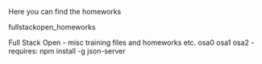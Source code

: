 Here you can find the homeworks


fullstackopen_homeworks

Full Stack Open - misc training files and homeworks etc.
osa0
osa1
osa2 - requires: npm install -g json-server

